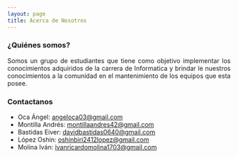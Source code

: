 ```yaml
---
layout: page
title: Acerca de Nosotros
---
```


### ¿Quiénes somos? ###

<p style="text-align: justify">
    Somos un grupo de estudiantes que tiene como objetivo implementar los conocimientos adquiridos de la carrera de Informatica y brindar le nuestros conocimientos a la comunidad en el mantenimiento de los equipos que esta posee.
</p>

### Contactanos ###
- Oca Ángel: [angeloca03@gmail.com](mailto:angeloca03@gmail.com)
- Montilla Andrés: [montillaandres42@gmail.com](mailto:email@domain.com)
- Bastidas Eiver: [davidbastidas0640@gmail.com](mailto:email@domain.com)
- López Oshin: [oshinbiri2412lopez@gmail.com](mailto:email@domain.com)
- Molina Iván: [ivanricardomolina1703@gmail.com](mailto:email@domain.com)